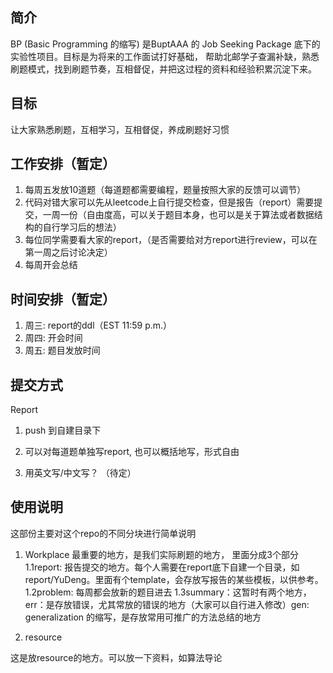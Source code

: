 ## 简介

BP (Basic Programming 的缩写) 是BuptAAA 的 Job Seeking Package 底下的实验性项目。目标是为将来的工作面试打好基础，
帮助北邮学子查漏补缺，熟悉刷题模式，找到刷题节奏，互相督促，并把这过程的资料和经验积累沉淀下来。


## 目标

让大家熟悉刷题，互相学习，互相督促，养成刷题好习惯

## 工作安排（暂定）

1.	每周五发放10道题（每道题都需要编程，题量按照大家的反馈可以调节）
2.	代码对错大家可以先从leetcode上自行提交检查，但是报告（report）需要提交，一周一份（自由度高，可以关于题目本身，也可以是关于算法或者数据结构的自行学习后的想法）
3.	每位同学需要看大家的report，（是否需要给对方report进行review，可以在第一周之后讨论决定）
4.	每周开会总结


## 时间安排（暂定）

1.	周三: report的ddl（EST 11:59 p.m.）
2.	周四: 开会时间
3.	周五: 题目发放时间

## 提交方式

Report

1.	push 到自建目录下

2.	可以对每道题单独写report, 也可以概括地写，形式自由

3.	用英文写/中文写？ （待定）


## 使用说明

这部份主要对这个repo的不同分块进行简单说明

1.	Workplace
最重要的地方，是我们实际刷题的地方， 里面分成3个部分
		1.1report: 报告提交的地方。每个人需要在report底下自建一个目录，如report/YuDeng。里面有个template，会存放写报告的某些模板，以供参考。
		1.2problem: 每周都会放新的题目进去
		1.3summary：这暂时有两个地方，err：是存放错误，尤其常放的错误的地方（大家可以自行进入修改）gen: generalization 的缩写，是存放常用可推广的方法总结的地方
  
2.	resource

这是放resource的地方。可以放一下资料，如算法导论

